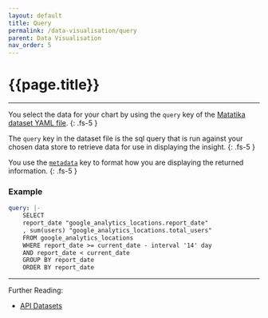 ```yaml
---
layout: default
title: Query
permalink: /data-visualisation/query
parent: Data Visualisation
nav_order: 5
---
```


# {{page.title}}

---

You select the data for your chart by using the `query` key of the [Matatika dataset YAML file](../cli/dataset-yaml).
{: .fs-5 }

The `query` key in the dataset file is the sql query that is run against your chosen data store to retrieve data for use in displaying the insight.
{: .fs-5 }

You use the [`metadata`](metadata) key to format how you are displaying the returned information.
{: .fs-5 }

### Example

```yaml
query: |-
    SELECT 
    report_date "google_analytics_locations.report_date"
    , sum(users) "google_analytics_locations.total_users"
    FROM google_analytics_locations
    WHERE report_date >= current_date - interval '14' day
    AND report_date < current_date
    GROUP BY report_date 
    ORDER BY report_date
```
---

Further Reading: 

- [API Datasets](../api/resources/datasets)